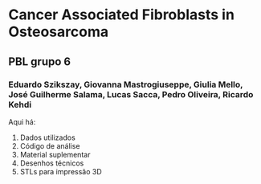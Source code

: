 # Cancer Associated Fibroblasts in Osteosarcoma

## PBL grupo 6
### Eduardo Szikszay, Giovanna Mastrogiuseppe, Giulia Mello, José Guilherme Salama, Lucas Sacca, Pedro Oliveira, Ricardo Kehdi
Aqui há:
1) Dados utilizados
2) Código de análise
3) Material suplementar
4) Desenhos técnicos
5) STLs para impressão 3D
